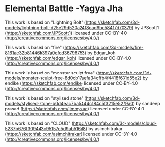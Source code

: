 # Elemental Battle -Yagya Jha
This work is based on "Lightning Bolt" (https://sketchfab.com/3d-models/lightning-bolt-d25e29d520a24f8cad9bc58417d70379) by JPScott1 (https://sketchfab.com/JPScott1) licensed under CC-BY-4.0 (http://creativecommons.org/licenses/by/4.0/)

This work is based on "fire" (https://sketchfab.com/3d-models/fire-8161ae32b81446b397a0efcd36796753) by Edgar_koh (https://sketchfab.com/edgar_koh) licensed under CC-BY-4.0 (http://creativecommons.org/licenses/by/4.0/)

This work is based on "monster sculpt free" (https://sketchfab.com/3d-models/monster-sculpt-free-8d0cb17aefa34cffb4f4418f631d55e2) by endike (https://sketchfab.com/endike) licensed under CC-BY-4.0 (http://creativecommons.org/licenses/by/4.0/)

This work is based on "stylised stone" (https://sketchfab.com/3d-models/stylised-stone-b0d4eac7ba5444c184c5f3215e5279a0) by sandeep prasad (https://sketchfab.com/jimmyzac) licensed under CC-BY-4.0 (http://creativecommons.org/licenses/by/4.0/)

This work is based on "CLOUD" (https://sketchfab.com/3d-models/cloud-5237b676f309443c95157c5d9ab516d8) by asimchitrakar (https://sketchfab.com/asimchitrakar) licensed under CC-BY-4.0 (http://creativecommons.org/licenses/by/4.0/)
